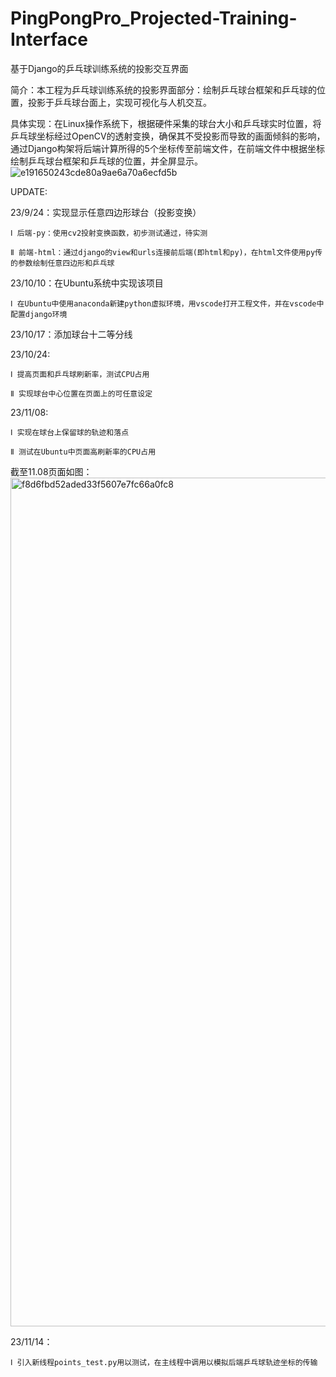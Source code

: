 # PingPongPro_Projected-Training-Interface
基于Django的乒乓球训练系统的投影交互界面

简介：本工程为乒乓球训练系统的投影界面部分：绘制乒乓球台框架和乒乓球的位置，投影于乒乓球台面上，实现可视化与人机交互。

具体实现：在Linux操作系统下，根据硬件采集的球台大小和乒乓球实时位置，将乒乓球坐标经过OpenCV的透射变换，确保其不受投影而导致的画面倾斜的影响，通过Django构架将后端计算所得的5个坐标传至前端文件，在前端文件中根据坐标绘制乒乓球台框架和乒乓球的位置，并全屏显示。
![e191650243cde80a9ae6a70a6ecfd5b](https://github.com/dufan-py/PingPongPro_Projected-Training-Interface/assets/53752434/5307b23a-9890-4c20-a67b-11e45dbdbc06)

UPDATE:


23/9/24：实现显示任意四边形球台（投影变换）   

    Ⅰ 后端-py：使用cv2投射变换函数，初步测试通过，待实测

    Ⅱ 前端-html：通过django的view和urls连接前后端(即html和py)，在html文件使用py传的参数绘制任意四边形和乒乓球






23/10/10：在Ubuntu系统中实现该项目

    Ⅰ 在Ubuntu中使用anaconda新建python虚拟环境，用vscode打开工程文件，并在vscode中配置django环境


23/10/17：添加球台十二等分线

  
23/10/24: 

    Ⅰ 提高页面和乒乓球刷新率，测试CPU占用

    Ⅱ 实现球台中心位置在页面上的可任意设定

23/11/08: 

    Ⅰ 实现在球台上保留球的轨迹和落点

    Ⅱ 测试在Ubuntu中页面高刷新率的CPU占用
    
截至11.08页面如图：
<img width="1358" alt="f8d6fbd52aded33f5607e7fc66a0fc8" src="https://github.com/dufan-py/PingPongPro_Projected-Training-Interface/assets/53752434/8eed7a16-4697-4bcd-9e64-dda5d6f3795c">


23/11/14：

    Ⅰ 引入新线程points_test.py用以测试，在主线程中调用以模拟后端乒乓球轨迹坐标的传输




